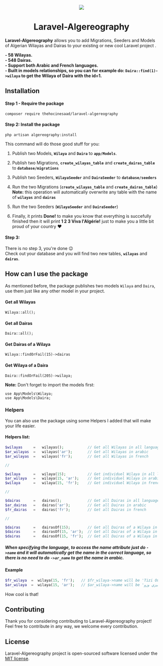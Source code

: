 <p align="center"><img src="https://i.imgur.com/05tgtP5.png"></p>
<h1 align="center">Laravel-Algereography</h1>

**Laravel-Algereography** allows you to add Migrations, Seeders and Models of Algerian Wilayas and Dairas to your existing or new cool Laravel project .

**- 58 Wilayas.**  
**- 548 Dairas.**  
**- Support both Arabic and French languages.**  
**- Built in models relationships, so you can for example do: `Daira::find(1)->wilaya` to get the Wilaya of Daira with the id=1.**   


## Installation
#### Step 1 - Require the package
    composer require thehocinesaad/laravel-algereography

#### Step 2: Install the package
    php artisan algereography:install

This command will do those good stuff for you:
1. Publish two Models, **`Wilaya`** and **`Daira`** to **`app/Models`**.

2. Publish two Migrations, **`create_wilayas_table`** and **`create_dairas_table`** to **`database/migrations`**

3. Publish two Seeders, **`WilayaSeeder`** and **`DairaSeeder`** to **`database/seeders`**

3. Run the two Migrations (**`create_wilayas_table`** and **`create_dairas_table`**)  
**Note:** this operation will automatically overwrite any table with the name of **`wilayas`** and **`dairas`**

4. Run the two Seeders (**`WilayaSeeder`** and **`DairaSeeder`**)

5. Finally, it prints **Done!** to make you know that everything is succefully finished then it will print **1 2 3 Viva l'Algérie!** just to make you a little bit proud of your country :heart:

#### Step 3:
There is no step 3, you're done :wink:  
Check out your database and you will find two new tables, **`wilayas`** and **`dairas`**.

## How can I use the package
As mentioned before, the package publishes two models `Wilaya` and `Daira`, use them just like any other model in your project.

#### Get all Wilayas
    Wilaya::all();

#### Get all Dairas
    Daira::all();

#### Get Dairas of a Wilaya
    Wilaya::findOrFail(15)->dairas

#### Get Wilaya of a Daira
    Daira::findOrFail(205)->wilaya;

**Note:** Don't forget to import the models first: 

    use App\Models\Wilaya;
    use App\Models\Daira;

### Helpers
You can also use the package using some Helpers I added that will make your life easier.
#### Helpers list:
```php
$wilayas     =   wilayas();           // Get all Wilayas in all languages
$ar_wilayas  =   wilayas('ar');       // Get all Wilayas in arabic
$ar_wilayas  =   wilayas('fr');       // Get all Wilayas in french

//

$wilaya      =   wilaya(15);          // Get individuel Wilaya in all languages
$ar_wilaya   =   wilaya(15, 'ar');    // Get individuel Wilaya in arabic
$wilaya      =   wilaya(15, 'fr');    // Get individuel Wilaya in french

//

$dairas      =   dairas();            // Get all Dairas in all languages             
$ar_dairas   =   dairas('ar');        // Get all Dairas in arabic 
$fr_dairas   =   dairas('fr');        // Get all Dairas in french

//

$dairas      =   dairasOf(15);        // Get all Dairas of a Wilaya in all languages
$dairas      =   dairasOf(15, 'ar');  // Get all Dairas of a Wilaya in arabic
$dairas      =   dairasOf(15, 'fr');  // Get all Dairas of a Wilaya in french
```
##### When specifying the language, to access the name attribute just do `->name` and it will automatically get the name in the correct language, so there is no need to do `->ar_name` to get the name in arabic.
#### Example
```php
$fr_wilaya  =  wilaya(15, 'fr');   // $fr_wilaya->name will be 'Tizi Ouzou' 
$ar_wilaya  =  wilaya(15, 'ar');   // $ar_wilaya->name will be 'تيزي وزو' 
```
How cool is that!

## Contributing
Thank you for considering contributing to Laravel-Algereography project! Feel free to contribute in any way, we welcome every contribution.

## License
Laravel-Algereography project is open-sourced software licensed under the [MIT license](https://github.com/theHocineSaad/laravel-algereography/blob/main/LICENSE.md "MIT license").